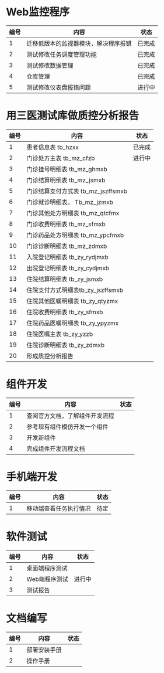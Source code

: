 # Web监控程序
| 编号 | 内容                                 | 状态   |
| ---- | ------------------------------------ | ------ |
| 1    | 迁移低版本的监视器模块，解决程序报错 | 已完成 |
| 2    | 测试修改任务调度管理功能             | 已完成 |
| 3    | 测试修改数据管理                     | 已完成 |
| 4    | 仓库管理                             | 已完成 |
| 5    | 测试修改仪表盘报错问题               | 进行中 |

#  用三医测试库做质控分析报告

| 编号 | 内容                               | 状态   |
| ---- | ---------------------------------- | ------ |
| 1    | 患者信息表     tb_hzxx             | 已完成 |
| 2    | 门诊处方主表    tb_mz_cfzb         | 进行中 |
| 3    | 门诊挂号明细表   tb_mz_ghmxb       |        |
| 4    | 门诊结算明细表   tb_mz_jsmxb       |        |
| 5    | 门诊结算支付方式表 tb_mz_jszffsmxb |        |
| 6    | 门诊就诊明细表。  Tb_mz_jzmxb      |        |
| 7    | 门诊其他处方明细表 tb_mz_qtcfmx    |        |
| 8    | 门诊收费明细表   tb_mz_sfmxb       |        |
| 9    | 门诊药品处方明细表 tb_mz_ypcfmxb   |        |
| 10   | 门诊诊断明细表   tb_mz_zdmxb       |        |
| 11   | 入院登记明细表   tb_zy_rydjmxb     |        |
| 12   | 出院登记明细表   tb_zy_cydjmxb     |        |
| 13   | 住院结算明细表   tb_zy_jsmxb       |        |
| 14   | 住院支付方式明细表tb_zy_jszffsmxb  |        |
| 15   | 住院其他医嘱明细表 tb_zy_qtyzmx    |        |
| 16   | 住院收费明细表   tb_zy_sfmxb       |        |
| 17   | 住院药品医嘱明细表 tb_zy_ypyzmx    |        |
| 18   | 住院医嘱主表    tb_zy_yzzb         |        |
| 19   | 住院诊断明细表   tb_zy_zdmxb       |        |
| 20   | 形成质控分析报告                   |        |

# 组件开发

| 编号 | 内容                           | 状态 |
| ---- | ------------------------------ | ---- |
| 1    | 查阅官方文档，了解组件开发流程 |      |
| 2    | 参考现有组件模仿开发一个组件   |      |
| 3    | 开发新组件                     |      |
| 4    | 完成组件开发流程文档           |      |

# 手机端开发

| 编号 | 内容                   | 状态 |
| ---- | ---------------------- | ---- |
| 1    | 移动端查看任务执行情况 | 待定 |

# 软件测试

| 编号 | 内容           | 状态   |
| ---- | -------------- | ------ |
| 1    | 桌面端程序测试 |        |
| 2    | Web端程序测试  | 进行中 |
| 3    | 测试报告       |        |

# 文档编写

| 编号 | 内容         | 状态 |
| ---- | ------------ | ---- |
| 1    | 部署安装手册 |      |
| 2    | 操作手册     |      |

